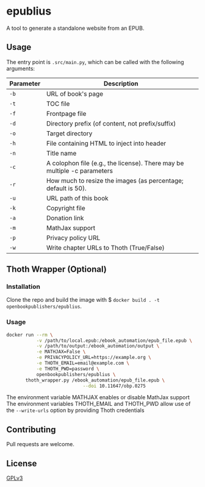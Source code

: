 # epublius

A tool to generate a standalone website from an EPUB.

## Usage

The entry point is `.src/main.py`, which can be called with the following arguments:

| Parameter | Description                                                               |
|-----------|---------------------------------------------------------------------------|
| `-b`      | URL of book's page                                                        |
| `-t`      | TOC file                                                                  |
| `-f`      | Frontpage file                                                            |
| `-d`      | Directory prefix (of content, not prefix/suffix)                          |
| `-o`      | Target directory                                                          |
| `-h`      | File containing HTML to inject into header                                |
| `-n`      | Title name                                                                |
| `-c`      | A colophon file (e.g., the license). There may be  multiple -c parameters |
| `-r`      | How much to resize the images (as percentage; default is 50).             |
| `-u`      | URL path of this book                                                     |
| `-k`      | Copyright file                                                            |
| `-a`      | Donation link                                                             |
| `-m`      | MathJax support                                                           |
| `-p`      | Privacy policy URL                                                        |
| `-w`      | Write chapter URLs to Thoth (True/False)                                  |


## Thoth Wrapper (Optional)

### Installation

Clone the repo and build the image with $ `docker build . -t openbookpublishers/epublius`.

### Usage

```bash
docker run --rm \
           -v /path/to/local.epub:/ebook_automation/epub_file.epub \
           -v /path/to/output:/ebook_automation/output \
           -e MATHJAX=False \
           -e PRIVACYPOLICY_URL=https://example.org \
           -e THOTH_EMAIL=email@example.com \
           -e THOTH_PWD=password \
           openbookpublishers/epublius \
	   thoth_wrapper.py /ebook_automation/epub_file.epub \
                            --doi 10.11647/obp.0275
```

The environment variable MATHJAX enables or disable MathJax support
The environment variables THOTH_EMAIL and THOTH_PWD allow use of the `--write-urls` option by providing Thoth credentials

## Contributing

Pull requests are welcome.

## License

[GPLv3](https://www.gnu.org/licenses/gpl-3.0.en.html)
